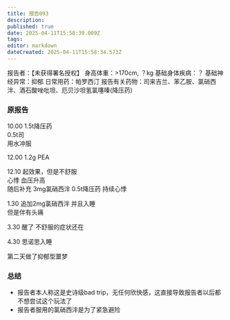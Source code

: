 ```yaml
---
title: 报告093
description: 
published: true
date: 2025-04-11T15:58:39.009Z
tags: 
editor: markdown
dateCreated: 2025-04-11T15:58:34.573Z
---
```


﻿报告者：【未获得署名授权】
身高体重：>170cm, ？kg
基础身体疾病：？
基础神经异常：抑郁
日常用药：帕罗西汀
报告有关药物：司来吉兰、苯乙胺、氯硝西泮、酒石酸唑吡坦、厄贝沙坦氢氯噻嗪(降压药)

### 原报告
10.00
1.5t降压药  
0.5t司  
用水冲服

12.00
1.2g PEA

12.10
起效果，但是不舒服  
心悸 血压升高  
随后补充 3mg氯硝西泮 0.5t降压药
持续心悸  

1.30
追加2mg氯硝西泮 并且入睡  
但是伴有头痛

3.30
醒了 不舒服的症状还在

4.30
思诺思入睡

第二天做了抑郁型噩梦

### 总结
- 报告者本人称这是史诗级bad trip，无任何欣快感，这直接导致报告者以后都不想尝试这个玩法了
- 报告者服用的氯硝西泮是为了紧急避险
